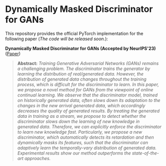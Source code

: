 # Dynamically Masked Discriminator for GANs
This repository provides the official PyTorch implementation for the following paper (_The code will be released soon._): 

**Dynamically Masked Discriminator for GANs (Accepted by NeurIPS'23)** ([Paper](https://arxiv.org/pdf/2306.07716.pdf))

 > **Abstract:** *Training Generative Adversarial Networks (GANs) remains a challenging problem. The discriminator trains the generator by learning the distribution of real/generated data. However, the distribution of generated data changes throughout the training process, which is difficult for the discriminator to learn. In this paper, we propose a novel method for GANs from the viewpoint of online continual learning. We observe that the discriminator model, trained on historically generated data, often slows down its adaptation to the changes in the new arrival generated data, which accordingly decreases the quality of generated results. By treating the generated data in training as a stream, we propose to detect whether the discriminator slows down the learning of new knowledge in generated data. Therefore, we can explicitly enforce the discriminator to learn new knowledge fast. Particularly, we propose a new discriminator, which automatically detects its retardation and then dynamically masks its features, such that the discriminator can adaptively learn the temporally-vary distribution of generated data. Experimental results show our method outperforms the state-of-the-art approaches.*
